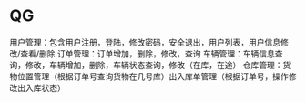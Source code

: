 QG
==
用户管理：包含用户注册，登陆，修改密码，安全退出，用户列表，用户信息修改/查看/删除
订单管理：订单增加，删除，修改，查询
车辆管理：车辆信息查询，修改，车辆增加，删除，车辆状态查询，修改（在库，在途）
仓库管理：货物位置管理（根据订单号查询货物在几号库）出入库单管理（根据订单号，操作修改出入库状态）
    
